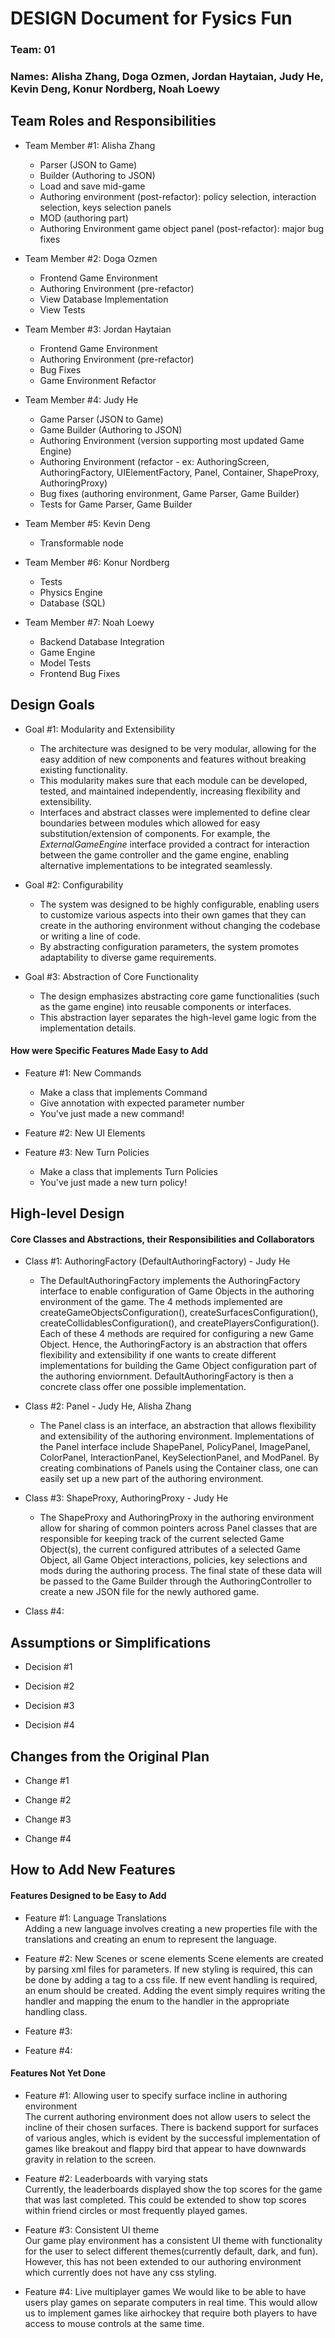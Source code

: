 # DESIGN Document for Fysics Fun

### Team: 01

### Names: Alisha Zhang, Doga Ozmen, Jordan Haytaian, Judy He, Kevin Deng, Konur Nordberg, Noah Loewy

## Team Roles and Responsibilities

* Team Member #1: Alisha Zhang
    * Parser (JSON to Game)
    * Builder (Authoring to JSON)
    * Load and save mid-game
    * Authoring environment (post-refactor): policy selection, interaction selection, keys selection
      panels
    * MOD (authoring part)
    * Authoring Environment game object panel (post-refactor): major bug fixes

* Team Member #2: Doga Ozmen
    * Frontend Game Environment 
    * Authoring Environment (pre-refactor)
    * View Database Implementation
    * View Tests

* Team Member #3: Jordan Haytaian
    * Frontend Game Environment
    * Authoring Environment (pre-refactor)
    * Bug Fixes
    * Game Environment Refactor

* Team Member #4: Judy He
    * Game Parser (JSON to Game)
    * Game Builder (Authoring to JSON)
    * Authoring Environment (version supporting most updated Game Engine)
    * Authoring Environment (refactor - ex: AuthoringScreen, AuthoringFactory, UIElementFactory,
      Panel, Container, ShapeProxy, AuthoringProxy)
    * Bug fixes (authoring environment, Game Parser, Game Builder)
    * Tests for Game Parser, Game Builder

* Team Member #5: Kevin Deng
    * Transformable node

* Team Member #6: Konur Nordberg
    * Tests
    * Physics Engine
    * Database (SQL)

* Team Member #7: Noah Loewy
    * Backend Database Integration
    * Game Engine
    * Model Tests
    * Frontend Bug Fixes

## Design Goals

* Goal #1: Modularity and Extensibility
    * The architecture was designed to be very modular, allowing for the easy addition of new
      components and features without breaking existing functionality.
    * This modularity makes sure that each module can be developed, tested, and maintained
      independently, increasing flexibility and extensibility.
    * Interfaces and abstract classes were implemented to define clear boundaries between modules
      which allowed for easy substitution/extension of components. For example, the
      *ExternalGameEngine* interface provided a contract for interaction between the game controller
      and the game engine,
      enabling alternative implementations to be integrated seamlessly.

* Goal #2: Configurability
    * The system was designed to be highly configurable, enabling users to customize various aspects
      into their own games that they can create in the authoring environment without changing the
      codebase or writing a line of code.
    * By abstracting configuration parameters, the system promotes adaptability to diverse game
      requirements.

* Goal #3: Abstraction of Core Functionality
  * The design emphasizes abstracting core game functionalities (such as the game engine) into reusable components or interfaces. 
  * This abstraction layer separates the high-level game logic from the implementation details.


#### How were Specific Features Made Easy to Add

* Feature #1: New Commands
  * Make a class that implements Command
  * Give annotation with expected parameter number
  * You've just made a new command!

* Feature #2: New UI Elements

* Feature #3: New Turn Policies
  * Make a class that implements Turn Policies
  * You've just made a new turn policy!

## High-level Design

#### Core Classes and Abstractions, their Responsibilities and Collaborators
* Class #1: AuthoringFactory (DefaultAuthoringFactory) - Judy He
    * The DefaultAuthoringFactory implements the AuthoringFactory interface to enable configuration
      of Game Objects in the authoring environment of the game. The 4 methods implemented are
      createGameObjectsConfiguration(), createSurfacesConfiguration(),
      createCollidablesConfiguration(), and createPlayersConfiguration(). Each of these 4 methods
      are required for configuring a new Game Object. Hence, the AuthoringFactory is an abstraction
      that offers flexibility and extensibility if one wants to create different implementations for
      building the Game Object configuration part of the authoring enviornment.
      DefaultAuthoringFactory is then a concrete class offer one possible implementation.

* Class #2: Panel - Judy He, Alisha Zhang
    * The Panel class is an interface, an abstraction that allows flexibility and extensibility of
      the authoring environment. Implementations of the Panel interface include ShapePanel,
      PolicyPanel, ImagePanel, ColorPanel, InteractionPanel, KeySelectionPanel, and ModPanel. By
      creating combinations of Panels using the Container class, one can easily set up a new part of
      the authoring environment.

* Class #3: ShapeProxy, AuthoringProxy - Judy He
    * The ShapeProxy and AuthoringProxy in the authoring environment allow for sharing of common
      pointers across Panel classes that are responsible for keeping track of the current selected
      Game Object(s), the current configured attributes of a selected Game Object, all Game Object
      interactions, policies, key selections and mods during the authoring process. The final state
      of these data will be passed to the Game Builder through the AuthoringController to create a
      new JSON file for the newly authored game.

* Class #4:

## Assumptions or Simplifications

* Decision #1

* Decision #2

* Decision #3

* Decision #4

## Changes from the Original Plan

* Change #1

* Change #2

* Change #3

* Change #4

## How to Add New Features

#### Features Designed to be Easy to Add

* Feature #1: Language Translations  
  Adding a new language involves creating a new properties file with the translations and creating
  an enum to represent the language.

* Feature #2: New Scenes or scene elements
  Scene elements are created by parsing xml files for parameters. If new styling is required, this
  can be done by adding a tag to a css file. If new event handling is required, an enum should be
  created. Adding the event simply requires writing the handler and mapping the enum to the handler
  in the appropriate handling class.

* Feature #3:

* Feature #4:

#### Features Not Yet Done

* Feature #1: Allowing user to specify surface incline in authoring environment  
  The current authoring environment does not allow users to select the incline of their chosen
  surfaces. There is backend support for surfaces of various angles, which is evident by the
  successful implementation of games like breakout and flappy bird that appear to have downwards
  gravity in relation to the screen.

* Feature #2: Leaderboards with varying stats  
  Currently, the leaderboards displayed show the top scores for the game that was last completed.
  This could be extended to show top scores within friend circles or most frequently played games.

* Feature #3: Consistent UI theme  
  Our game play environment has a consistent UI theme with functionality for the user to select
  different themes(currently default, dark, and fun). However, this has not been extended to our
  authoring environment which currently does not have any css styling.

* Feature #4: Live multiplayer games
  We would like to be able to have users play games on separate computers in real time. This would
  allow us to implement games like airhockey that require both players to have access to mouse
  controls at the same time.
 